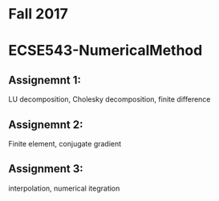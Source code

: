 # Fall 2017
# ECSE543-NumericalMethod
## Assignemnt 1: 
LU decomposition, Cholesky decomposition, finite difference 
## Assignemnt 2: 
Finite element, conjugate gradient
## Assignment 3: 
interpolation, numerical itegration
